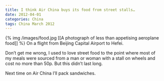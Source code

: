 ```yaml
---
title: I think Air China buys its food from street stalls…
date: 2012-04-01
categories: China
tags: China March 2012
---
```

{% img /images/food.jpg [[A photograph of less than appetising aeroplane food]] %}
On a flight from Beijing Capital Airport to Hefei.

Don’t get me wrong, I used to love street food to the point where most of my meals were sourced from a man or woman with a stall on wheels and cost no more than 50p. But this didn’t last long.

Next time on Air China I’ll pack sandwiches.
